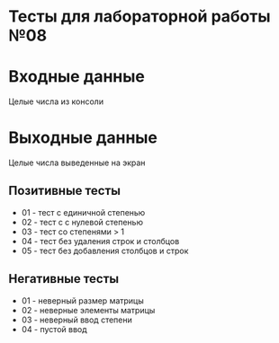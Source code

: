 # Тесты для лабораторной работы №08    

# Входные данные  
Целые числа из консоли    
  
# Выходные данные   
Целые числа выведенные на экран    

## Позитивные тесты  

 - 01 - тест с единичной степенью
 - 02 - тест с с нулевой степенью
 - 03 - тест со степенями > 1
 - 04 - тест без удаления строк и столбцов
 - 05 - тест без добавления столбцов и строк  


 ## Негативные тесты    

 - 01 - неверный размер матрицы  
 - 02 - неверные элементы матрицы    
 - 03 - неверный ввод степени   
 - 04 - пустой ввод    
